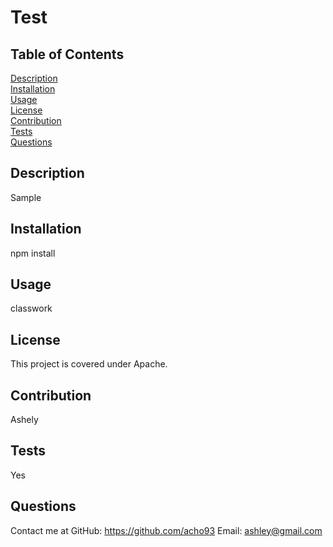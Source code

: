 
# Test

## Table of Contents 
[Description](#description)  
[Installation](#installation)  
[Usage](#usage)  
[License](#license)  
[Contribution](#contribution)  
[Tests](#test)  
[Questions](#question)  

## Description
Sample

## Installation
npm install

## Usage
classwork

## License
This project is covered under Apache.

## Contribution
Ashely

## Tests
Yes

## Questions
Contact me at
GitHub: https://github.com/acho93
Email: ashley@gmail.com
